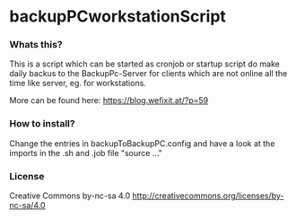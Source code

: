 backupPCworkstationScript
=========================

### Whats this?

This is a script which can be started as cronjob or startup script do make daily backus to the BackupPc-Server for clients which are not online all the time like server, eg. for workstations.

More can be found here: https://blog.wefixit.at/?p=59

### How to install?

Change the entries in backupToBackupPC.config and have a look at the imports in the .sh and .job file "source ..."

### License

Creative Commons by-nc-sa 4.0 http://creativecommons.org/licenses/by-nc-sa/4.0
